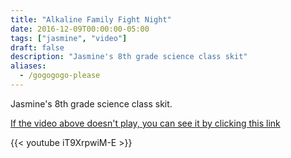 ```yaml
---
title: "Alkaline Family Fight Night"
date: 2016-12-09T00:00:00-05:00
tags: ["jasmine", "video"]
draft: false
description: "Jasmine's 8th grade science class skit"
aliases:
  - /gogogogo-please
---
```


Jasmine's 8th grade science class skit.

[If the video above doesn't play, you can see it by clicking this link](https://youtu.be/iT9XrpwiM-E)

{{< youtube iT9XrpwiM-E >}}
